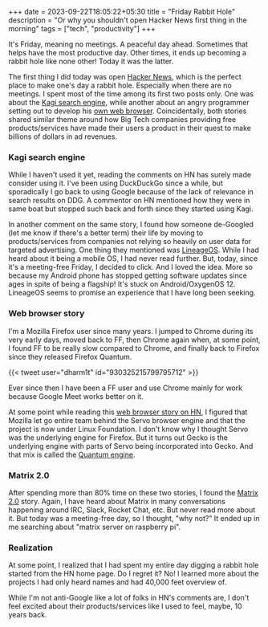 +++ 
date = 2023-09-22T18:05:22+05:30
title = "Friday Rabbit Hole"
description = "Or why you shouldn't open Hacker News first thing in the morning"
tags = ["tech", "productivity"]
+++

It's Friday, meaning no meetings. A peaceful day ahead. Sometimes that helps 
have the most productive day. Other times, it ends up becoming a rabbit hole 
like none other! Today it was the latter.

The first thing I did today was open 
[Hacker News](https://news.ycombinator.com), which is the perfect place to 
make one's day a rabbit hole. Especially when there are no meetings. I spent 
most of the time among its first two posts only. One was 
about the 
[Kagi search engine](https://news.ycombinator.com/item?id=37603905), 
while another about an angry programmer setting 
out to develop his 
[own web browser](https://news.ycombinator.com/item?id=37608580). 
Coincidentally, both stories shared similar theme around how Big Tech 
companies providing free products/services have made their users a product 
in their quest to make billions of dollars in ad revenues.

### Kagi search engine

While I haven't used it yet, reading the comments on HN has surely made 
consider using it. I've been using DuckDuckGo since a while, but 
sporadically I go back to using Google because of the lack of relevance in 
search results on DDG. A commentor on HN mentioned how they were in same 
boat but stopped such back and forth since they started using Kagi.

In another comment on the same story, I found how someone de-Googled (let me 
know if there's a better term) their life by moving to products/services 
from companies not relying so heavily on user data for targeted advertising. 
One thing they mentioned was [LineageOS](https://lineageos.org/). While I 
had heard about it being a mobile OS, I had never read further. But, today, 
since it's a meeting-free Friday, I decided to click. And I loved the idea. 
More so because my Android phone has stopped getting software updates since 
ages in spite of being a flagship! It's stuck on Android/OxygenOS 12. 
LineageOS seems to promise an experience that I have long been seeking.

### Web browser story

I'm a Mozilla Firefox user since many years. I jumped to Chrome during its 
very early days, moved back to FF, then Chrome again when, at some point, I 
found FF to be really slow compared to Chrome, and finally back to Firefox 
since they released Firefox Quantum.

{{< tweet user="dharm1t" id="930325215799795712" >}}

Ever since then I have been a FF user and use Chrome mainly for work 
because Google Meet works better on it.

At some point while reading this 
[web browser story on HN](https://news.ycombinator.com/item?id=37608580), I 
figured that Mozilla let go entire team behind the Servo browser engine and 
that the project is now under Linux Foundation. I don't know why I thought 
Servo was the underlying engine for Firefox. But it turns out Gecko is the 
underlying engine with parts of Servo being incorporated into Gecko. And 
that mix is called the 
[Quantum engine](https://en.wikipedia.org/wiki/Gecko_(software)#Quantum).

### Matrix 2.0

After spending more than 80% time on these two stories, I found the 
[Matrix 2.0](https://news.ycombinator.com/item?id=37599510) story. Again, I 
have heard about Matrix in many conversations happening around IRC, Slack, 
Rocket Chat, etc. But never read more about it. But today was a meeting-free 
day, so I thought, "why not?" It ended up in me searching about "matrix 
server on raspberry pi".

### Realization

At some point, I realized that I had spent my entire day digging a rabbit 
hole started from the HN home page. Do I regret it? No! I learned more about 
the projects I had only heard names and had 40,000 feet overview of.

While I'm not anti-Google like a lot of folks in HN's comments are, I don't 
feel excited about their products/services like I used to feel, maybe, 10 
years back.